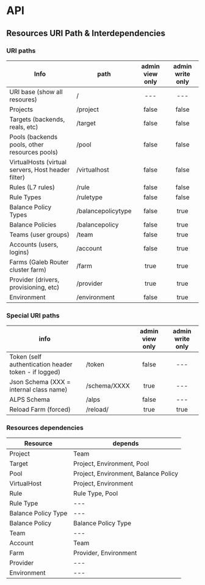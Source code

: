 # API

## Resources URI Path & Interdependencies

### URI paths

| Info                                               | path               | admin view only | admin write only |
|----------------------------------------------------|--------------------|:---------------:|:----------------:|
| URI base (show all resoures)                       | /                  | ---             | ---              |
| Projects                                           | /project           | false           | false            |
| Targets (backends, reals, etc)                     | /target            | false           | false            |
| Pools (backends pools, other resources pools)      | /pool              | false           | false            |
| VirtualHosts (virtual servers, Host header filter) | /virtualhost       | false           | false            |
| Rules (L7 rules)                                   | /rule              | false           | false            |
| Rule Types                                         | /ruletype          | false           | false            |
| Balance Policy Types                               | /balancepolicytype | false           | true             |
| Balance Policies                                   | /balancepolicy     | false           | true             |
| Teams (user groups)                                | /team              | false           | true             |
| Accounts (users, logins)                           | /account           | false           | true             |
| Farms (Galeb Router cluster farm)                  | /farm              | true            | true             |
| Provider (drivers, provisioning, etc)              | /provider          | true            | true             |
| Environment                                        | /environment       | false           | true             |

### Special URI paths

| info                                                |                    | admin view only | admin write only |
|-----------------------------------------------------|--------------------|:---------------:|:----------------:|
| Token (self authentication header token - if logged)| /token             | false           | ---              |
| Json Schema (XXX = internal class name)             | /schema/XXXX       | true            | ---              |
| ALPS Schema                                         | /alps              | false           | ---              |
| Reload Farm (forced)                                | /reload/<farm id>  | true            | true             |

### Resources dependencies

| Resource            | depends                              |
|---------------------|--------------------------------------|
| Project             | Team                                 |
| Target              | Project, Environment, Pool           |
| Pool                | Project, Environment, Balance Policy |
| VirtualHost         | Project, Environment                 |
| Rule                | Rule Type, Pool                      |
| Rule Type           |                   ---                |
| Balance Policy Type |                   ---                |
| Balance Policy      | Balance Policy Type                  |
| Team                |                   ---                |
| Account             | Team                                 |
| Farm                | Provider, Environment                |
| Provider            |                   ---                |
| Environment         |                   ---                |





